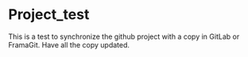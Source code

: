 # Project_test

This is a test to synchronize the github project with a copy in GitLab or FramaGit. Have all the copy updated.
